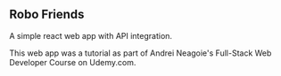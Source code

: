 ## Robo Friends

A simple react web app with API integration.

This web app was a tutorial as part of Andrei Neagoie's Full-Stack Web Developer Course on Udemy.com.
